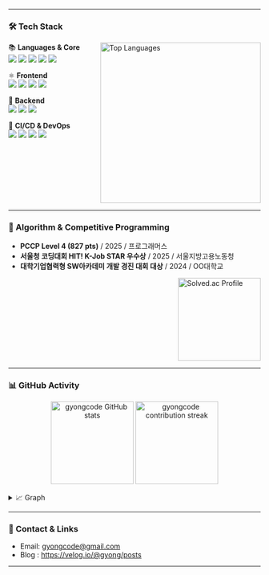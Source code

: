 <!-- Wave Header -->



</div>



---

### 🛠 Tech Stack


<img align="right" src="https://github-readme-stats.vercel.app/api/top-langs/?username=gyongcode&layout=compact&theme=blue_navy&hide_border=true" width="320" alt="Top Languages" />

📚 **Languages & Core**
<br>
<img src="https://img.shields.io/badge/Java-007396?style=for-the-badge&logo=openjdk&logoColor=white" />
<img src="https://img.shields.io/badge/Python-3776AB?style=for-the-badge&logo=python&logoColor=white" />
<img src="https://img.shields.io/badge/C-00599C?style=for-the-badge&logo=c&logoColor=white" />
<img src="https://img.shields.io/badge/C%2B%2B-00599C?style=for-the-badge&logo=c%2B%2B&logoColor=white" />
<img src="https://img.shields.io/badge/JavaScript-F7DF1E?style=for-the-badge&logo=javascript&logoColor=222222" />

⚛️ **Frontend**
<br>
<img src="https://img.shields.io/badge/HTML5-E34F26?style=for-the-badge&logo=html5&logoColor=white" />
<img src="https://img.shields.io/badge/JavaScript-F7DF1E?style=for-the-badge&logo=javascript&logoColor=222222" />
<img src="https://img.shields.io/badge/React-61DAFB?style=for-the-badge&logo=react&logoColor=222222" />
<img src="https://img.shields.io/badge/Next.js-000000?style=for-the-badge&logo=nextdotjs&logoColor=white" />

🌱 **Backend**
<br>
<img src="https://img.shields.io/badge/Spring%20Boot-6DB33F?style=for-the-badge&logo=springboot&logoColor=white" />
<img src="https://img.shields.io/badge/Spring%20Cloud-6DB33F?style=for-the-badge&logo=spring&logoColor=white" />
<img src="https://img.shields.io/badge/MSA-FF6B6B?style=for-the-badge&logo=cloudsmith&logoColor=white" />

🚀 **CI/CD & DevOps**
<br>
<img src="https://img.shields.io/badge/Docker-2496ED?style=for-the-badge&logo=docker&logoColor=white" />
<img src="https://img.shields.io/badge/Kubernetes-326CE5?style=for-the-badge&logo=kubernetes&logoColor=white" />
<img src="https://img.shields.io/badge/Jenkins-D24939?style=for-the-badge&logo=jenkins&logoColor=white" />
<img src="https://img.shields.io/badge/ArgoCD-EF7B4D?style=for-the-badge&logo=argo&logoColor=white" />


<br clear="both"/>

---

### 🧠 Algorithm & Competitive Programming

- **PCCP Level 4 (827 pts)** / 2025 / 프로그래머스
- **서울청 코딩대회 HIT! K-Job STAR 우수상** / 2025 / 서울지방고용노동청
- **대학기업협력형 SW아카데미 개발 경진 대회 대상** / 2024 / OO대학교

<a href="https://solved.ac/gyongcode/">
  <img align="right" src="http://mazassumnida.wtf/api/v2/generate_badge?boj=gyongcode" alt="Solved.ac Profile" height="165"/>
</a>



<br clear="right"/>

---

### 📊 GitHub Activity

<p align="center">
  <img 
    src="https://github-readme-stats.vercel.app/api?username=gyongcode&show_icons=true&theme=blue_navy&rank_icon=github&hide_border=true" 
    height="165" 
    alt="gyongcode GitHub stats" />
  <img 
    src="https://streak-stats.demolab.com?user=gyongcode&theme=blue-navy&hide_border=true" 
    height="165" 
    alt="gyongcode contribution streak" />
</p>

<details>
  <summary>📈 Graph</summary>
  <p align="center">
    <img 
      src="https://github-readme-activity-graph.vercel.app/graph?username=gyongcode&theme=tokyo-night&hide_border=true&area=true" 
      alt="Commit activity graph" />
  </p>
</details>

---




### 💬 Contact & Links

- Email:  gyongcode@gmail.com
- Blog :  https://velog.io/@gyong/posts

---


